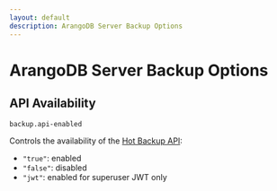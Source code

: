 ```yaml
---
layout: default
description: ArangoDB Server Backup Options
---
```

# ArangoDB Server Backup Options

## API Availability

`backup.api-enabled`

Controls the availability of the [Hot Backup API](http/hot-backup.html):

- `"true"`: enabled 
- `"false"`: disabled
- `"jwt"`: enabled for superuser JWT only
